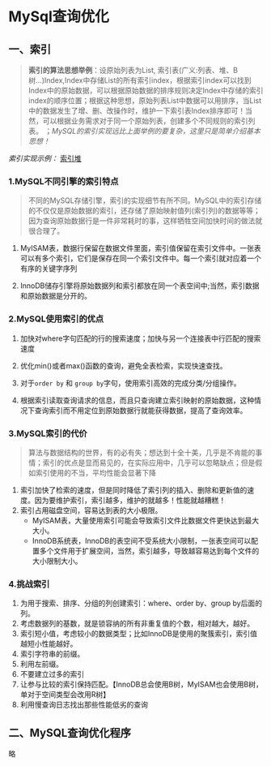 # MySql查询优化

## 一、索引

> **索引的算法思想举例**：设原始列表为List, 索引表(广义:列表、堆、B树...)Index,Index中存储List的所有索引index，根据索引index可以找到Index中的原始数据，可以根据原始数据的排序规则决定Index中存储的索引index的顺序位置；根据这种思想，原始列表List中数据可以用排序，当List中的数据发生了增、删、改操作时，维护一下索引表Index排序即可！当然，可以根据业务需求对于同一个原始列表，创建多个不同规则的索引列表。
；*MySQL的索引实现远比上面举例的要复杂，这里只是简单介绍基本思想！*

*索引实现示例：* [索引堆](@@@@@@@@@@@@@@@@@@@@@@@@@@@@@@@@@@@@@@@@)

### 1.MySQL不同引擎的索引特点

> 不同的MySQL存储引擎，索引的实现细节有所不同。MySQL中的索引存储的不仅仅是原始数据的索引，还存储了原始映射值列(索引列)的数据等等；因为查询原始数据行是一件非常耗时的事，这样牺牲空间加快时间的做法就很合理了。

1. MyISAM表，数据行保留在数据文件里面，索引值保留在索引文件中。一张表可以有多个索引，它们是保存在同一个索引文件中。每一个索引就对应着一个有序的关键字序列

2. InnoDB储存引擎将原始数据列和索引都放在同一个表空间中;当然，索引数据和原始数据是分开的。

### 2.MySQL使用索引的优点

1. 加快对where字句匹配的行的搜索速度；加快与另一个连接表中行匹配的搜索速度

2. 优化min()或者max()函数的查询，避免全表检索，实现快速查找。

3. 对于`order by` 和 `group by`字句，使用索引高效的完成分类/分组操作。

4. 根据索引读取查询请求的信息，而且只查询建立索引映射的原始数据，这种情况下查询索引而不用定位到原始数据行就能获得数据，提高了查询效率。

### 3.MySQL索引的代价

> 算法与数据结构的世界，有的必有失；想达到十全十美，几乎是不肯能的事情；索引的优点是显而易见的，在实际应用中，几乎可以忽略缺点；但是假如索引使用的不当，平均性能会显著下降

1. 索引加快了检索的速度，但是同时降低了索引列的插入、删除和更新值的速度。因为要维护索引，索引越多，维护的就越多！性能就越糟糕！
2. 索引占用磁盘空间，容易达到表的大小极限。
    - MyISAM表，大量使用索引可能会导致索引文件比数据文件更快达到最大大小。
    - InnoDB系统表，InnoDB的表空间不受系统大小限制，一张表空间可以配置多个文件用于扩展空间，当然，索引越多，导致越容易达到每个文件的大小限制大小。

### 4.挑战索引

1. 为用于搜索、排序、分组的列创建索引：where、order by、group by后面的列。
2. 考虑数据列的基数，就是锁容纳的所有非重复值的个数，相对越大，越好。
3. 索引短小值，考虑较小的数据类型；比如InnoDB是使用的聚簇索引，索引值越短小性能越好。
4. 索引字符串的前缀。
5. 利用左前缀。
6. 不要建立过多的索引
7. 让参与比较的索引保持匹配。【InnoDB总会使用B树，MyISAM也会使用B树，单对于空间类型会改用R树】
8. 利用慢查询日志找出那些性能低劣的查询

## 二、MySQL查询优化程序
略
